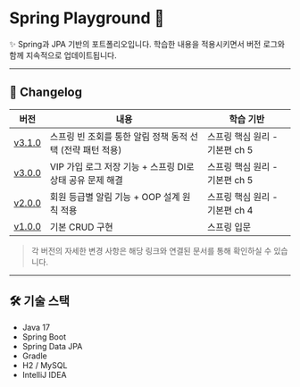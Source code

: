 # Spring Playground 🧪

✨ Spring과 JPA 기반의 포트폴리오입니다. 학습한 내용을 적용시키면서 버전 로그와 함께 지속적으로 업데이트됩니다.

---

## 🧾 Changelog

| 버전                               | 내용                                    | 학습 기반                |
|----------------------------------|---------------------------------------|----------------------|
| [v3.1.0](./changelogs/v3.1.0.md) | 스프링 빈 조회를 통한 알림 정책 동적 선택 (전략 패턴 적용)   | 스프링 핵심 원리 - 기본편 ch 5 |
| [v3.0.0](./changelogs/v3.0.0.md) | VIP 가입 로그 저장 기능 + 스프링 DI로 상태 공유 문제 해결 | 스프링 핵심 원리 - 기본편 ch 5 |
| [v2.0.0](./changelogs/v2.0.0.md) | 회원 등급별 알림 기능 + OOP 설계 원칙 적용           | 스프링 핵심 원리 - 기본편 ch 4 |
| [v1.0.0](./changelogs/v1.0.0.md) | 기본 CRUD 구현                            | 스프링 입문               | 
> 각 버전의 자세한 변경 사항은 해당 링크와 연결된 문서를 통해 확인하실 수 있습니다.


---

## 🛠 기술 스택

- Java 17
- Spring Boot
- Spring Data JPA
- Gradle
- H2 / MySQL
- IntelliJ IDEA